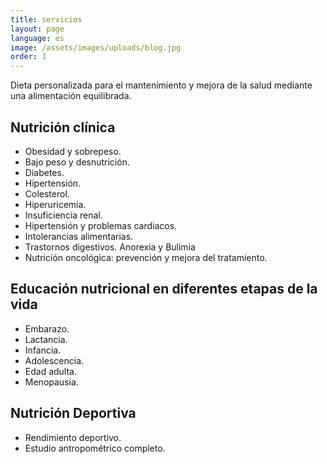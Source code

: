 ```yaml
---
title: servicios
layout: page
language: es
image: /assets/images/uploads/blog.jpg
order: 1
---
```

Dieta personalizada para el mantenimiento y mejora de la salud mediante una alimentación equilibrada.

## Nutrición clínica

- Obesidad y sobrepeso.
- Bajo peso y desnutrición.
- Diabetes.
- Hipertensión.
- Colesterol.
- Hiperuricemia.
- Insuficiencia renal.
- Hipertensión y problemas cardiacos.
- Intolerancias alimentarias.
- Trastornos digestivos. Anorexia y Bulimia
- Nutrición oncológica: prevención y mejora del tratamiento.

## Educación nutricional en diferentes etapas de la vida

- Embarazo.
- Lactancia.
- Infancia.
- Adolescencia.
- Edad adulta.
- Menopausia.

## Nutrición Deportiva

- Rendimiento deportivo.
- Estudio antropométrico completo.
